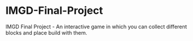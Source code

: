 # IMGD-Final-Project
IMGD Final Project - An interactive game in which you can collect different blocks and place build with them.
